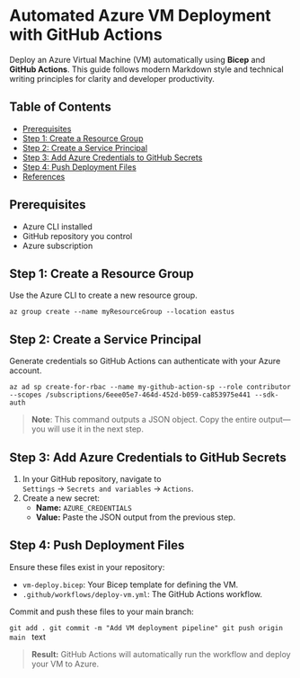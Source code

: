 # Automated Azure VM Deployment with GitHub Actions

Deploy an Azure Virtual Machine (VM) automatically using **Bicep** and **GitHub Actions**. This guide follows modern Markdown style and technical writing principles for clarity and developer productivity.

## Table of Contents

- [Prerequisites](#prerequisites)
- [Step 1: Create a Resource Group](#step-1-create-a-resource-group)
- [Step 2: Create a Service Principal](#step-2-create-a-service-principal)
- [Step 3: Add Azure Credentials to GitHub Secrets](#step-3-add-azure-credentials-to-github-secrets)
- [Step 4: Push Deployment Files](#step-4-push-deployment-files)
- [References](#references)

## Prerequisites

- Azure CLI installed
- GitHub repository you control
- Azure subscription

## Step 1: Create a Resource Group

Use the Azure CLI to create a new resource group.

`az group create --name myResourceGroup --location eastus`



## Step 2: Create a Service Principal

Generate credentials so GitHub Actions can authenticate with your Azure account.

`az ad sp create-for-rbac
--name my-github-action-sp
--role contributor
--scopes /subscriptions/6eee05e7-464d-452d-b059-ca853975e441
--sdk-auth`


> **Note**: This command outputs a JSON object. Copy the entire output—you will use it in the next step.

## Step 3: Add Azure Credentials to GitHub Secrets

1. In your GitHub repository, navigate to  
   `Settings` → `Secrets and variables` → `Actions`.
2. Create a new secret:
   - **Name:** `AZURE_CREDENTIALS`
   - **Value:** Paste the JSON output from the previous step.

## Step 4: Push Deployment Files

Ensure these files exist in your repository:

- `vm-deploy.bicep`: Your Bicep template for defining the VM.
- `.github/workflows/deploy-vm.yml`: The GitHub Actions workflow.

Commit and push these files to your main branch:

`git add .
git commit -m "Add VM deployment pipeline"
git push origin main
`
text

> **Result:** GitHub Actions will automatically run the workflow and deploy your VM to Azure.
